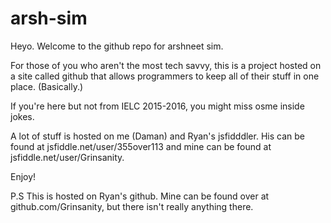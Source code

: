 # arsh-sim

Heyo. Welcome to the github repo for arshneet sim.

For those of you who aren't the most tech savvy, this is a project hosted on a site called github that allows programmers to keep all of their stuff in one place. (Basically.)

If you're here but not from IELC 2015-2016, you might miss osme inside jokes.

A lot of stuff is hosted on me (Daman) and Ryan's jsfidddler. His can be found at jsfiddle.net/user/355over113 and mine can be found at jsfiddle.net/user/Grinsanity.

Enjoy!

P.S This is hosted on Ryan's github. Mine can be found over at github.com/Grinsanity, but there isn't really anything there.
